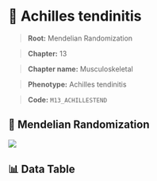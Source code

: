 # 🧪 Achilles tendinitis

> **Root:** Mendelian Randomization

> **Chapter:** 13  

> **Chapter name:** Musculoskeletal

> **Phenotype:** Achilles tendinitis  

> **Code:** `M13_ACHILLESTEND`

## 🧬 Mendelian Randomization  

<img src="/MR/Figures/Forward/M13_ACHILLESTEND.png"/>

## 📊 Data Table

<CsvTableMRF src="/MR_Data/Forward/M13_ACHILLESTEND.csv"/>
